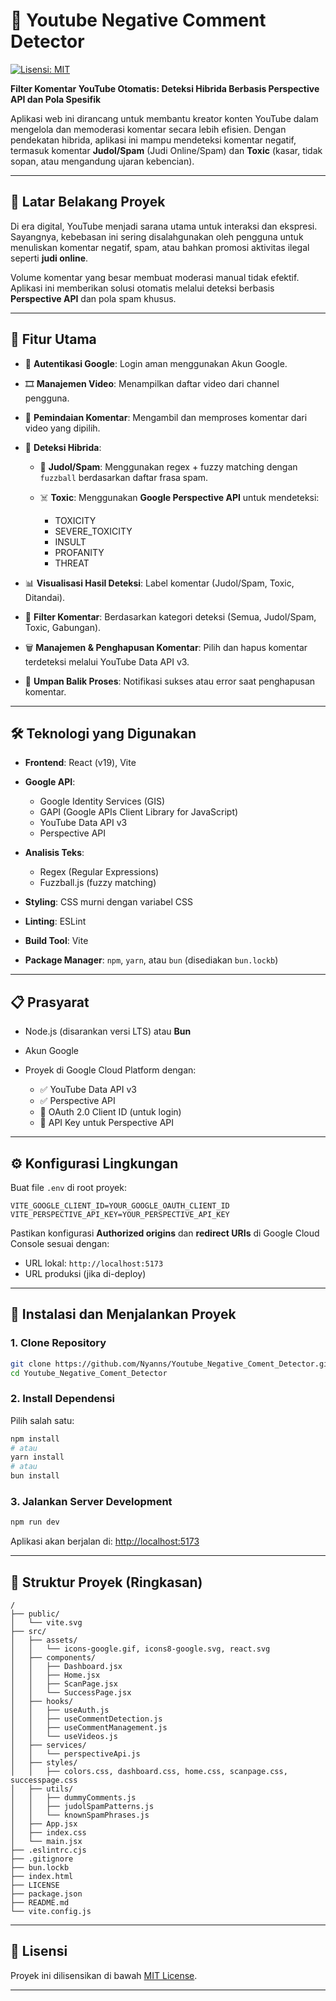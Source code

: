 # 🎯 Youtube Negative Comment Detector

[![Lisensi: MIT](https://img.shields.io/badge/License-MIT-yellow.svg)](https://opensource.org/licenses/MIT)

**Filter Komentar YouTube Otomatis: Deteksi Hibrida Berbasis Perspective API dan Pola Spesifik**

Aplikasi web ini dirancang untuk membantu kreator konten YouTube dalam mengelola dan memoderasi komentar secara lebih efisien. Dengan pendekatan hibrida, aplikasi ini mampu mendeteksi komentar negatif, termasuk komentar **Judol/Spam** (Judi Online/Spam) dan **Toxic** (kasar, tidak sopan, atau mengandung ujaran kebencian).

---

## 📌 Latar Belakang Proyek

Di era digital, YouTube menjadi sarana utama untuk interaksi dan ekspresi. Sayangnya, kebebasan ini sering disalahgunakan oleh pengguna untuk menuliskan komentar negatif, spam, atau bahkan promosi aktivitas ilegal seperti **judi online**.

Volume komentar yang besar membuat moderasi manual tidak efektif. Aplikasi ini memberikan solusi otomatis melalui deteksi berbasis **Perspective API** dan pola spam khusus.

---

## 🚀 Fitur Utama

- 🔐 **Autentikasi Google**: Login aman menggunakan Akun Google.
- 🎞 **Manajemen Video**: Menampilkan daftar video dari channel pengguna.
- 💬 **Pemindaian Komentar**: Mengambil dan memproses komentar dari video yang dipilih.
- 🧠 **Deteksi Hibrida**:

  - 🎯 **Judol/Spam**: Menggunakan regex + fuzzy matching dengan `fuzzball` berdasarkan daftar frasa spam.
  - ☠️ **Toxic**: Menggunakan **Google Perspective API** untuk mendeteksi:

    - TOXICITY
    - SEVERE_TOXICITY
    - INSULT
    - PROFANITY
    - THREAT

- 📊 **Visualisasi Hasil Deteksi**: Label komentar (Judol/Spam, Toxic, Ditandai).
- 🧹 **Filter Komentar**: Berdasarkan kategori deteksi (Semua, Judol/Spam, Toxic, Gabungan).
- 🗑 **Manajemen & Penghapusan Komentar**: Pilih dan hapus komentar terdeteksi melalui YouTube Data API v3.
- 🔔 **Umpan Balik Proses**: Notifikasi sukses atau error saat penghapusan komentar.

---

## 🛠 Teknologi yang Digunakan

- **Frontend**: React (v19), Vite
- **Google API**:

  - Google Identity Services (GIS)
  - GAPI (Google APIs Client Library for JavaScript)
  - YouTube Data API v3
  - Perspective API

- **Analisis Teks**:

  - Regex (Regular Expressions)
  - Fuzzball.js (fuzzy matching)

- **Styling**: CSS murni dengan variabel CSS
- **Linting**: ESLint
- **Build Tool**: Vite
- **Package Manager**: `npm`, `yarn`, atau `bun` (disediakan `bun.lockb`)

---

## 📋 Prasyarat

- Node.js (disarankan versi LTS) atau **Bun**
- Akun Google
- Proyek di Google Cloud Platform dengan:

  - ✅ YouTube Data API v3
  - ✅ Perspective API
  - 🎫 OAuth 2.0 Client ID (untuk login)
  - 🔑 API Key untuk Perspective API

---

## ⚙️ Konfigurasi Lingkungan

Buat file `.env` di root proyek:

```env
VITE_GOOGLE_CLIENT_ID=YOUR_GOOGLE_OAUTH_CLIENT_ID
VITE_PERSPECTIVE_API_KEY=YOUR_PERSPECTIVE_API_KEY
```

Pastikan konfigurasi **Authorized origins** dan **redirect URIs** di Google Cloud Console sesuai dengan:

- URL lokal: `http://localhost:5173`
- URL produksi (jika di-deploy)

---

## 🧪 Instalasi dan Menjalankan Proyek

### 1. Clone Repository

```bash
git clone https://github.com/Nyanns/Youtube_Negative_Coment_Detector.git
cd Youtube_Negative_Coment_Detector
```

### 2. Install Dependensi

Pilih salah satu:

```bash
npm install
# atau
yarn install
# atau
bun install
```

### 3. Jalankan Server Development

```bash
npm run dev
```

Aplikasi akan berjalan di: [http://localhost:5173](http://localhost:5173)

---

## 📁 Struktur Proyek (Ringkasan)

```
/
├── public/
│   └── vite.svg
├── src/
│   ├── assets/
│   │   └── icons-google.gif, icons8-google.svg, react.svg
│   ├── components/
│   │   ├── Dashboard.jsx
│   │   ├── Home.jsx
│   │   ├── ScanPage.jsx
│   │   └── SuccessPage.jsx
│   ├── hooks/
│   │   ├── useAuth.js
│   │   ├── useCommentDetection.js
│   │   ├── useCommentManagement.js
│   │   └── useVideos.js
│   ├── services/
│   │   └── perspectiveApi.js
│   ├── styles/
│   │   ├── colors.css, dashboard.css, home.css, scanpage.css, successpage.css
│   ├── utils/
│   │   ├── dummyComments.js
│   │   ├── judolSpamPatterns.js
│   │   └── knownSpamPhrases.js
│   ├── App.jsx
│   ├── index.css
│   └── main.jsx
├── .eslintrc.cjs
├── .gitignore
├── bun.lockb
├── index.html
├── LICENSE
├── package.json
├── README.md
└── vite.config.js
```

---

## 📄 Lisensi

Proyek ini dilisensikan di bawah [MIT License](https://opensource.org/licenses/MIT).

---
